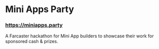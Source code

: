 # Mini Apps Party

### https://miniapps.party

A Farcaster hackathon for Mini App builders to showcase their work for sponsored cash & prizes.

